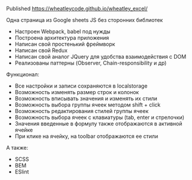 Published https://wheatleycode.github.io/wheatley_excel/

Одна страница из Google sheets JS без сторонних библиотек

- Настроен Webpack, babel под нужды<br/>
- Построена архитектура приложения<br/>
- Написан свой простенький фреймворк<br/>
- Написан свой Redux<br/>
- Написан свой аналог JQuery для удобства взаимодействия с DOM<br/>
- Реализованы паттерны (Observer, Chain-responsibility и др)<br/>

Функционал: 
- Все настройки и записи сохраняются в localstorage
- Возможность изменять размер строк и колонок
- Возможность вписывать значения и изменять их стили
- Возможность выбора группы ячеек методом shift + click
- Возможность редактирования стилей группы ячеек
- Возможность выбора ячеек с клавиатуры (tab, enter и стрелочки)
- Значения введенные в формулу также отображаются в активной ячейке
- При клике на ячейку, на toolbar отображаются ее стили

А также:
- SCSS
- BEM
- ESlint
